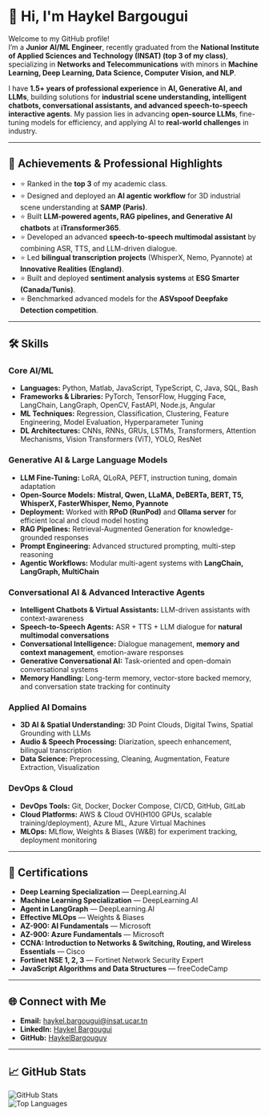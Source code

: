 # 👋 Hi, I'm Haykel Bargougui  

Welcome to my GitHub profile!  
I’m a **Junior AI/ML Engineer**, recently graduated from the **National Institute of Applied Sciences and Technology (INSAT) (top 3 of my class)**, specializing in **Networks and Telecommunications** with minors in **Machine Learning, Deep Learning, Data Science, Computer Vision, and NLP**.  

I have **1.5+ years of professional experience** in **AI, Generative AI, and LLMs**, building solutions for **industrial scene understanding, intelligent chatbots, conversational assistants, and advanced speech-to-speech interactive agents**. My passion lies in advancing **open-source LLMs**, fine-tuning models for efficiency, and applying AI to **real-world challenges** in industry.  

---

## 🚀 Achievements & Professional Highlights  
- ⭐ Ranked in the **top 3** of my academic class.  
- ⭐ Designed and deployed an **AI agentic workflow** for 3D industrial scene understanding at **SAMP (Paris)**.  
- ⭐ Built **LLM-powered agents, RAG pipelines, and Generative AI chatbots** at **iTransformer365**.  
- ⭐ Developed an advanced **speech-to-speech multimodal assistant** by combining ASR, TTS, and LLM-driven dialogue.  
- ⭐ Led **bilingual transcription projects** (WhisperX, Nemo, Pyannote) at **Innovative Realities (England)**.  
- ⭐ Built and deployed **sentiment analysis systems** at **ESG Smarter (Canada/Tunis)**.  
- ⭐ Benchmarked advanced models for the **ASVspoof Deepfake Detection competition**.  

---

## 🛠️ Skills  

### Core AI/ML  
- **Languages:** Python, Matlab, JavaScript, TypeScript, C, Java, SQL, Bash  
- **Frameworks & Libraries:** PyTorch, TensorFlow, Hugging Face, LangChain, LangGraph, OpenCV, FastAPI, Node.js, Angular  
- **ML Techniques:** Regression, Classification, Clustering, Feature Engineering, Model Evaluation, Hyperparameter Tuning  
- **DL Architectures:** CNNs, RNNs, GRUs, LSTMs, Transformers, Attention Mechanisms, Vision Transformers (ViT), YOLO, ResNet  

### Generative AI & Large Language Models  
- **LLM Fine-Tuning:** LoRA, QLoRA, PEFT, instruction tuning, domain adaptation  
- **Open-Source Models:** **Mistral, Qwen, LLaMA, DeBERTa, BERT, T5, WhisperX, FasterWhisper, Nemo, Pyannote**  
- **Deployment:** Worked with **RPoD (RunPod)** and **Ollama server** for efficient local and cloud model hosting  
- **RAG Pipelines:** Retrieval-Augmented Generation for knowledge-grounded responses  
- **Prompt Engineering:** Advanced structured prompting, multi-step reasoning  
- **Agentic Workflows:** Modular multi-agent systems with **LangChain, LangGraph, MultiChain**  

### Conversational AI & Advanced Interactive Agents  
- **Intelligent Chatbots & Virtual Assistants:** LLM-driven assistants with context-awareness  
- **Speech-to-Speech Agents:** ASR + TTS + LLM dialogue for **natural multimodal conversations**  
- **Conversational Intelligence:** Dialogue management, **memory and context management**, emotion-aware responses  
- **Generative Conversational AI:** Task-oriented and open-domain conversational systems  
- **Memory Handling:** Long-term memory, vector-store backed memory, and conversation state tracking for continuity  

### Applied AI Domains  
- **3D AI & Spatial Understanding:** 3D Point Clouds, Digital Twins, Spatial Grounding with LLMs  
- **Audio & Speech Processing:** Diarization, speech enhancement, bilingual transcription  
- **Data Science:** Preprocessing, Cleaning, Augmentation, Feature Extraction, Visualization  

### DevOps & Cloud  
- **DevOps Tools:** Git, Docker, Docker Compose, CI/CD, GitHub, GitLab  
- **Cloud Platforms:** AWS & Cloud OVH(H100 GPUs, scalable training/deployment), Azure ML, Azure Virtual Machines  
- **MLOps:** MLflow, Weights & Biases (W&B) for experiment tracking, deployment monitoring  

---

## 📜 Certifications  
- **Deep Learning Specialization** — DeepLearning.AI  
- **Machine Learning Specialization** — DeepLearning.AI  
- **Agent in LangGraph** — DeepLearning.AI  
- **Effective MLOps** — Weights & Biases  
- **AZ-900: AI Fundamentals** — Microsoft  
- **AZ-900: Azure Fundamentals** — Microsoft  
- **CCNA: Introduction to Networks & Switching, Routing, and Wireless Essentials** — Cisco  
- **Fortinet NSE 1, 2, 3** — Fortinet Network Security Expert  
- **JavaScript Algorithms and Data Structures** — freeCodeCamp  

---

## 🌐 Connect with Me  
- **Email:** [haykel.bargougui@insat.ucar.tn](mailto:haykel.bargougui@insat.ucar.tn)  
- **LinkedIn:** [Haykel Bargougui](https://www.linkedin.com/in/haykel-bargougui-63bbb1245/)  
- **GitHub:** [HaykelBargouguy](https://github.com/HaykelBargouguy)  

---

## 📈 GitHub Stats  
![GitHub Stats](https://github-readme-stats.vercel.app/api?username=HaykelBargouguy&show_icons=true&theme=default)  
![Top Languages](https://github-readme-stats.vercel.app/api/top-langs/?username=HaykelBargouguy&layout=compact)  
